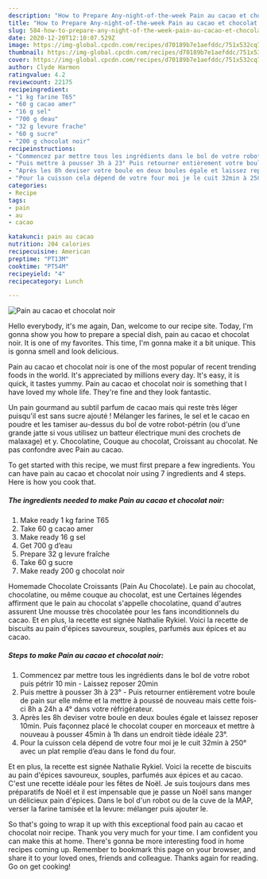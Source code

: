 ```yaml
---
description: "How to Prepare Any-night-of-the-week Pain au cacao et chocolat noir"
title: "How to Prepare Any-night-of-the-week Pain au cacao et chocolat noir"
slug: 584-how-to-prepare-any-night-of-the-week-pain-au-cacao-et-chocolat-noir
date: 2020-12-20T12:10:07.529Z
image: https://img-global.cpcdn.com/recipes/d70189b7e1aefddc/751x532cq70/pain-au-cacao-et-chocolat-noir-photo-principale-de-la-recette.jpg
thumbnail: https://img-global.cpcdn.com/recipes/d70189b7e1aefddc/751x532cq70/pain-au-cacao-et-chocolat-noir-photo-principale-de-la-recette.jpg
cover: https://img-global.cpcdn.com/recipes/d70189b7e1aefddc/751x532cq70/pain-au-cacao-et-chocolat-noir-photo-principale-de-la-recette.jpg
author: Clyde Harmon
ratingvalue: 4.2
reviewcount: 22175
recipeingredient:
- "1 kg farine T65"
- "60 g cacao amer"
- "16 g sel"
- "700 g deau"
- "32 g levure frache"
- "60 g sucre"
- "200 g chocolat noir"
recipeinstructions:
- "Commencez par mettre tous les ingrédients dans le bol de votre robot puis pétrir 10 min Laissez reposer 20min"
- "Puis mettre à pousser 3h à 23° Puis retourner entièrement votre boule de pain sur elle même et la mettre à poussé de nouveau mais cette fois-ci 8h a 24h a 4° dans votre réfrigérateur."
- "Après les 8h deviser votre boule en deux boules égale et laissez reposer 10min. Puis façonnez placé le chocolat couper en morceaux et mettre à nouveau à pousser 45min à 1h dans un endroit tiède idéale 23°."
- "Pour la cuisson cela dépend de votre four moi je le cuit 32min à 250° avec un plat remplie d’eau dans le fond du four."
categories:
- Recipe
tags:
- pain
- au
- cacao

katakunci: pain au cacao 
nutrition: 204 calories
recipecuisine: American
preptime: "PT13M"
cooktime: "PT54M"
recipeyield: "4"
recipecategory: Lunch

---
```



![Pain au cacao et chocolat noir](https://img-global.cpcdn.com/recipes/d70189b7e1aefddc/751x532cq70/pain-au-cacao-et-chocolat-noir-photo-principale-de-la-recette.jpg)

Hello everybody, it's me again, Dan, welcome to our recipe site. Today, I'm gonna show you how to prepare a special dish, pain au cacao et chocolat noir. It is one of my favorites. This time, I'm gonna make it a bit unique. This is gonna smell and look delicious.

Pain au cacao et chocolat noir is one of the most popular of recent trending foods in the world. It's appreciated by millions every day. It's easy, it is quick, it tastes yummy. Pain au cacao et chocolat noir is something that I have loved my whole life. They're fine and they look fantastic.

Un pain gourmand au subtil parfum de cacao mais qui reste très léger puisqu&#39;il est sans sucre ajouté ! Mélanger les farines, le sel et le cacao en poudre et les tamiser au-dessus du bol de votre robot-pétrin (ou d&#39;une grande jatte si vous utilisez un batteur électrique muni des crochets de malaxage) et y. Chocolatine, Couque au chocolat, Croissant au chocolat. Ne pas confondre avec Pain au cacao.


To get started with this recipe, we must first prepare a few ingredients. You can have pain au cacao et chocolat noir using 7 ingredients and 4 steps. Here is how you cook that.

<!--inarticleads1-->

##### The ingredients needed to make Pain au cacao et chocolat noir:

1. Make ready 1 kg farine T65
1. Take 60 g cacao amer
1. Make ready 16 g sel
1. Get 700 g d’eau
1. Prepare 32 g levure fraîche
1. Take 60 g sucre
1. Make ready 200 g chocolat noir


Homemade Chocolate Croissants (Pain Au Chocolate). Le pain au chocolat, chocolatine, ou même couque au chocolat, est une Certaines légendes affirment que le pain au chocolat s&#39;appelle chocolatine, quand d&#39;autres assurent Une mousse très chocolatée pour les fans inconditionnels du cacao. Et en plus, la recette est signée Nathalie Rykiel. Voici la recette de biscuits au pain d&#39;épices savoureux, souples, parfumés aux épices et au cacao. 

<!--inarticleads2-->

##### Steps to make Pain au cacao et chocolat noir:

1. Commencez par mettre tous les ingrédients dans le bol de votre robot puis pétrir 10 min - Laissez reposer 20min
1. Puis mettre à pousser 3h à 23° - Puis retourner entièrement votre boule de pain sur elle même et la mettre à poussé de nouveau mais cette fois-ci 8h a 24h a 4° dans votre réfrigérateur.
1. Après les 8h deviser votre boule en deux boules égale et laissez reposer 10min. Puis façonnez placé le chocolat couper en morceaux et mettre à nouveau à pousser 45min à 1h dans un endroit tiède idéale 23°.
1. Pour la cuisson cela dépend de votre four moi je le cuit 32min à 250° avec un plat remplie d’eau dans le fond du four.


Et en plus, la recette est signée Nathalie Rykiel. Voici la recette de biscuits au pain d&#39;épices savoureux, souples, parfumés aux épices et au cacao. C&#39;est une recette idéale pour les fêtes de Noël. Je suis toujours dans mes préparatifs de Noël et il est impensable que je passe un Noël sans manger un délicieux pain d&#39;épices. Dans le bol d&#39;un robot ou de la cuve de la MAP, verser la farine tamisée et la levure: mélanger puis ajouter le. 

So that's going to wrap it up with this exceptional food pain au cacao et chocolat noir recipe. Thank you very much for your time. I am confident you can make this at home. There's gonna be more interesting food in home recipes coming up. Remember to bookmark this page on your browser, and share it to your loved ones, friends and colleague. Thanks again for reading. Go on get cooking!
